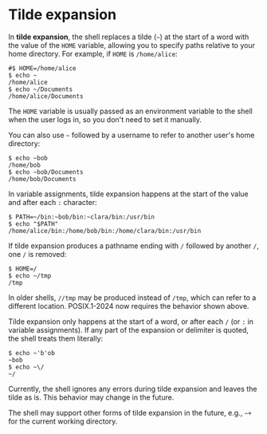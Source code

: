 # Tilde expansion

In **tilde expansion**, the shell replaces a tilde (`~`) at the start of a word with the value of the `HOME` variable, allowing you to specify paths relative to your home directory.
For example, if `HOME` is `/home/alice`:

```shell,hidelines=#
#$ HOME=/home/alice
$ echo ~
/home/alice
$ echo ~/Documents
/home/alice/Documents
```

The `HOME` variable is usually passed as an environment variable to the shell when the user logs in, so you don't need to set it manually.

You can also use `~` followed by a username to refer to another user's home directory:

```shell,no_run
$ echo ~bob
/home/bob
$ echo ~bob/Documents
/home/bob/Documents
```

In variable assignments, tilde expansion happens at the start of the value and after each `:` character:

```shell,no_run
$ PATH=~/bin:~bob/bin:~clara/bin:/usr/bin
$ echo "$PATH"
/home/alice/bin:/home/bob/bin:/home/clara/bin:/usr/bin
```

If tilde expansion produces a pathname ending with `/` followed by another `/`, one `/` is removed:

```shell
$ HOME=/
$ echo ~/tmp
/tmp
```

In older shells, `//tmp` may be produced instead of `/tmp`, which can refer to a different location. POSIX.1-2024 now requires the behavior shown above.

Tilde expansion only happens at the start of a word, or after each `/` (or `:` in variable assignments). If any part of the expansion or delimiter is quoted, the shell treats them literally:

```shell
$ echo ~'b'ob
~bob
$ echo ~\/
~/
```

Currently, the shell ignores any errors during tilde expansion and leaves the tilde as is. This behavior may change in the future.

The shell may support other forms of tilde expansion in the future, e.g., `~+` for the current working directory.
